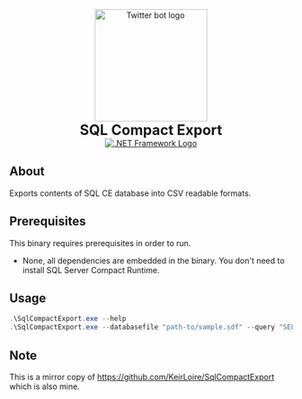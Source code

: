 <div align="center">
    <img src="https://logos-world.net/wp-content/uploads/2022/01/NET-Framework-Symbol.png" width="200" alt="Twitter bot logo"/><br>
    <b style="font-size:25px">SQL Compact Export</b><br>
    <a href="https://dotnet.microsoft.com/en-us/download/dotnet-framework/net472"><img src="https://img.shields.io/badge/NetFramework-v4.7.2-00a0dc?label=.NET Framework&style=flat&logo=dotnet" alt=".NET Framework Logo"/></a>
</div>

## About

Exports contents of SQL CE database into CSV readable formats.

## Prerequisites
This binary requires prerequisites in order to run.

- None, all dependencies are embedded in the binary. You don't need to install SQL Server Compact Runtime.

## Usage

```powershell
.\SqlCompactExport.exe --help
.\SqlCompactExport.exe --databasefile "path-to/sample.sdf" --query "SELECT * FROM [Products]" 
```

## Note

This is a mirror copy of https://github.com/KeirLoire/SqlCompactExport which is also mine.